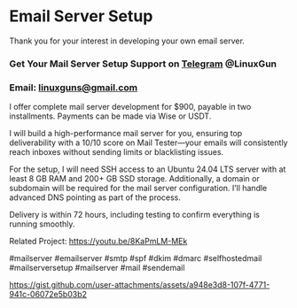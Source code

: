 # Email Server Setup
Thank you for your interest in developing your own email server.

### Get Your Mail Server Setup Support on [Telegram](https://t.me/LinuxGun​) @LinuxGun

### Email: linuxguns@gmail.com

I offer complete mail server development for $900, payable in two installments. Payments can be made via Wise or USDT.

I will build a high-performance mail server for you, ensuring top deliverability with a 10/10 score on Mail Tester—your emails will consistently reach inboxes without sending limits or blacklisting issues.

For the setup, I will need SSH access to an Ubuntu 24.04 LTS server with at least 8 GB RAM and 200+ GB SSD storage. Additionally, a domain or subdomain will be required for the mail server configuration. I’ll handle advanced DNS pointing as part of the process.

Delivery is within 72 hours, including testing to confirm everything is running smoothly.

Related Project: https://youtu.be/8KaPmLM-MEk

#mailserver #emailserver #smtp #spf #dkim #dmarc #selfhostedmail #mailserversetup #mailserver #mail #sendemail

https://gist.github.com/user-attachments/assets/a948e3d8-107f-4771-941c-06072e5b03b2
